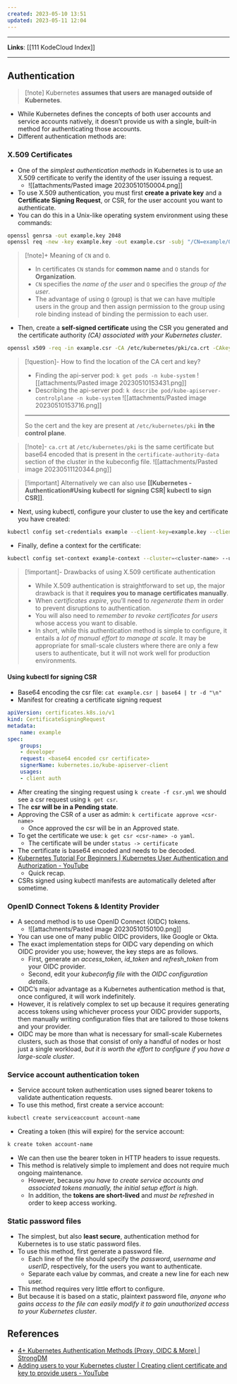 ```yaml
---
created: 2023-05-10 13:51
updated: 2023-05-11 12:04
---
```

---
**Links**: [[111 KodeCloud Index]]

---
## Authentication
> [!note] Kubernetes **assumes that users are managed outside of Kubernetes**.

- While Kubernetes defines the concepts of both user accounts and service accounts natively, it doesn’t provide us with a single, built-in method for authenticating those accounts.
- Different authentication methods are:

### X.509 Certificates 
- One of the *simplest authentication methods* in Kubernetes is to use an X.509 certificate to verify the identity of the user issuing a request.
	- ![[attachments/Pasted image 20230510150004.png]]
- To use X.509 authentication, you must first **create a private key** and a **Certificate Signing Request**, or CSR, for the user account you want to authenticate. 
- You can do this in a Unix-like operating system environment using these commands:

```bash
openssl genrsa -out example.key 2048  
openssl req -new -key example.key -out example.csr -subj "/CN=example/O=developers"
```

> [!note]+ Meaning of `CN` and `O`.
> - In certificates `CN` stands for **common name** and `O` stands for **Organization**.
> - `CN` specifies the *name of the user* and `O` specifies the *group of the user*.
> - The advantage of using `O` (group) is that we can have multiple users in the group and then assign permission to the group using role binding instead of binding the permission to each user.

- Then, create a **self-signed certificate** using the CSR you generated and the certificate authority *(CA) associated with your Kubernetes cluster*.

```bash
openssl x509 -req -in example.csr -CA /etc/kubernetes/pki/ca.crt -CAkey /etc/kubernetes/pki/ca.key -CAcreateserial -out example.crt -days 30
```

> [!question]- How to find the location of the CA cert and key?
> - Finding the api-server pod: `k get pods -n kube-system`
> ![[attachments/Pasted image 20230510153431.png]]
> - Describing the api-server pod: `k describe pod/kube-apiserver-controlplane -n kube-system`
> ![[attachments/Pasted image 20230510153716.png]]
> ---
> So the cert and the key are present at `/etc/kubernetes/pki` **in the control plane**.

> [!note]- `ca.crt` at `/etc/kubernetes/pki` is the same certificate but base64 encoded that is present in the `certificate-authority-data` section of the cluster in the kubeconfig file.
> ![[attachments/Pasted image 20230511120344.png]]

> [!important] Alternatively we can also use **[[Kubernetes - Authentication#Using kubectl for signing CSR| kubectl to sign CSR]]**.

- Next, using kubectl, configure your cluster to use the key and certificate you have created:

```bash
kubectl config set-credentials example --client-key=example.key --client-certificate=example.crt
```

- Finally, define a context for the certificate:

```bash
kubectl config set-context example-context --cluster=<cluster-name> --user=example
```

> [!important]- Drawbacks of using X.509 certificate authentication
> - While X.509 authentication is straightforward to set up, the major drawback is that it **requires you to manage certificates manually**. 
> - When *certificates expire*, you’ll need to *regenerate them* in order to prevent disruptions to authentication. 
> - You will also need to *remember to revoke certificates for users* whose access you want to disable.
> - In short, while this authentication method is simple to configure, it entails a *lot of manual effort to manage at scale*. It may be appropriate for small-scale clusters where there are only a few users to authenticate, but it will not work well for production environments.

#### Using kubectl for signing CSR
- Base64 encoding the csr file: `cat example.csr | base64 | tr -d "\n"`
- Manifest for creating a certificate signing request

```yaml
apiVersion: certificates.k8s.io/v1
kind: CertificateSigningRequest
metadata:
	name: example
spec:
	groups:
	- developer
	request: <base64 encoded csr certificate>
	signerName: kubernetes.io/kube-apiserver-client
	usages:
	- client auth
```

- After creating the singing request using `k create -f csr.yml` we should see a csr request using `k get csr`.
- The **csr will be in a Pending state**.
- Approving the CSR of a user as admin: `k certificate approve <csr-name>`
	- Once approved the csr will be in an Approved state.
- To get the certificate we use: `k get csr <csr-name> -o yaml`.
	- The certificate will be under `status -> certificate`
- The certificate is base64 encoded and needs to be decoded.
- [Kubernetes Tutorial For Beginners | Kubernetes User Authentication and Authorization - YouTube](https://www.youtube.com/watch?v=84j25sAUohA)
	- Quick recap.
- CSRs signed using kubectl manifests are automatically deleted after sometime.

###  OpenID Connect Tokens & Identity Provider
- A second method is to use OpenID Connect (OIDC) tokens. 
	- ![[attachments/Pasted image 20230510150100.png]]
- You can use one of many public OIDC providers, like Google or Okta.
- The exact implementation steps for OIDC vary depending on which OIDC provider you use; however, the key steps are as follows.
	- First, generate an *access_token*, *id_token* and *refresh_token* from your OIDC provider.
	- Second, edit your *kubeconfig file* with the *OIDC configuration details*.
- OIDC’s major advantage as a Kubernetes authentication method is that, once configured, it will work indefinitely. 
- However, it is relatively complex to set up because it requires generating access tokens using whichever process your OIDC provider supports, then manually writing configuration files that are tailored to those tokens and your provider.
- OIDC may be more than what is necessary for small-scale Kubernetes clusters, such as those that consist of only a handful of nodes or host just a single workload, *but it is worth the effort to configure if you have a large-scale cluster*.

###  Service account authentication token
- Service account token authentication uses signed bearer tokens to validate authentication requests.
- To use this method, first create a service account:

```bash
kubectl create serviceaccount account-name
```

- Creating a token (this will expire) for the service account:

```bash
k create token account-name
```

- We can then use the bearer token in HTTP headers to issue requests.
- This method is relatively simple to implement and does not require much ongoing maintenance. 
	- However, because *you have to create service accounts and associated tokens manually, the initial setup effort is high*. 
	- In addition, the **tokens are short-lived** and *must be refreshed* in order to keep access working.

### Static password files
- The simplest, but also **least secure**, authentication method for Kubernetes is to use static password files.
- To use this method, first generate a password file. 
	- Each line of the file should specify the *password, username and userID*, respectively, for the users you want to authenticate. 
	- Separate each value by commas, and create a new line for each new user.
- This method requires very little effort to configure. 
- But because it is based on a static, plaintext password file, *anyone who gains access to the file can easily modify it to gain unauthorized access to your Kubernetes cluster*.

## References
- [4+ Kubernetes Authentication Methods (Proxy, OIDC & More) | StrongDM](https://www.strongdm.com/blog/kubernetes-authentication)
- [Adding users to your Kubernetes cluster | Creating client certificate and key to provide users - YouTube](https://www.youtube.com/watch?v=XsFbUgZ0Ad8)
